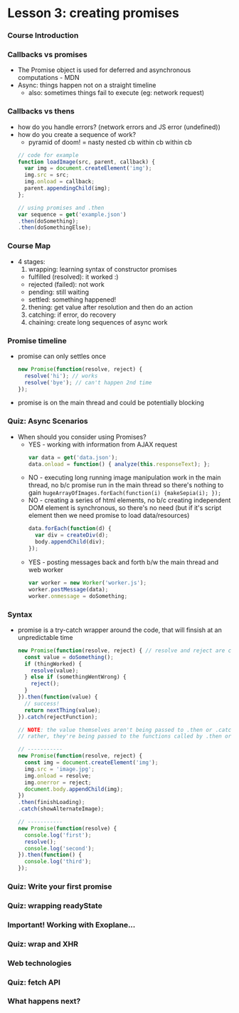 # Lesson 3: creating promises

### Course Introduction
### Callbacks vs promises
* The Promise object is used for deferred and asynchronous computations - MDN
* Async: things happen not on a straight timeline
  * also: sometimes things fail to execute (eg: network request)

### Callbacks vs thens
* how do you handle errors? (network errors and JS error (undefined))
* how do you create a sequence of work?
  * pyramid of doom! = nasty nested cb within cb within cb
  ```js
  // code for example
  function loadImage(src, parent, callback) {
    var img = document.createElement('img');
    img.src = src;
    img.onload = callback;
    parent.appendingChild(img);
  };

  // using promises and .then
  var sequence = get('example.json')
  .then(doSomething);
  .then(doSomethingElse);
  ```

### Course Map
* 4 stages:
  1. wrapping: learning syntax of constructor promises
    * fulfilled (resolved): it worked :)
    * rejected (failed): not work
    * pending: still waiting
    * settled: something happened!
  2. thening: get value after resolution and then do an action
  3. catching: if error, do recovery
  4. chaining: create long sequences of async work

### Promise timeline
* promise can only settles once
  ```js
  new Promise(function(resolve, reject) {
    resolve('hi'); // works
    resolve('bye'); // can't happen 2nd time
  });
  ```
* promise is on the main thread and could be potentially blocking

### Quiz: Async Scenarios
* When should you consider using Promises?
  * YES - working with information from AJAX request
    ```js
    var data = get('data.json');
    data.onload = function() { analyze(this.responseText); };
    ```
  * NO - executing long running image manipulation work in the main thread, no b/c promise run in the main thread so there's nothing to gain
    `hugeArrayOfImages.forEach(function(i) {makeSepia(i); });`
  * NO - creating a series of html elements, no b/c creating independent DOM element is synchronous, so there's no need (but if it's script element then we need promise to load data/resources)
    ```js
    data.forEach(function(d) {
      var div = createDiv(d);
      body.appendChild(div);
    });
    ```
  * YES - posting messages back and forth b/w the main thread and web worker
    ```js
    var worker = new Worker('worker.js');
    worker.postMessage(data);
    worker.onmessage = doSomething;
    ```

### Syntax
* promise is a try-catch wrapper around the code, that will finsish at an unpredictable time
  ```js
  new Promise(function(resolve, reject) { // resolve and reject are callbacks
    const value = doSomething();
    if (thingWorked) {
      resolve(value);
    } else if (somethingWentWrong) {
      reject();
    }
  }).then(function(value) {
    // success!
    return nextThing(value);
  }).catch(rejectFunction);

  // NOTE: the value themselves aren't being passed to .then or .catch
  // rather, they're being passed to the functions called by .then or .catch

  // -----------
  new Promise(function(resolve, reject) {
    const img = document.createElement('img');
    img.src = 'image.jpg';
    img.onload = resolve;
    img.onerror = reject;
    document.body.appendChild(img);
  })
  .then(finishLoading);
  .catch(showAlternateImage);

  // -----------
  new Promise(function(resolve) {
    console.log('first');
    resolve();
    console.log('second');
  }).then(function() {
    console.log('third');
  });
  ```

### Quiz: Write your first promise
### Quiz: wrapping readyState
### Important! Working with Exoplane...
### Quiz: wrap and XHR
### Web technologies
### Quiz: fetch API
### What happens next?
